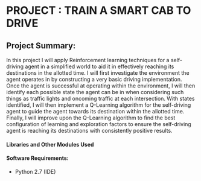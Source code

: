 # PROJECT : TRAIN A SMART CAB TO DRIVE 

## Project Summary: 

In this project I will apply Reinforcement learning techniques for a self-driving agent in a simplified world to aid it in effectively reaching its destinations in the allotted time. I will first investigate the environment the agent operates in by constructing a very basic driving implementation. Once the agent is successful at operating within the environment, I  will then identify each possible state the agent can be in when considering such things as traffic lights and oncoming traffic at each intersection. With states identified, I  will then implement a Q-Learning algorithm for the self-driving agent to guide the agent towards its destination within the allotted time. Finally, I will improve upon the Q-Learning algorithm to find the best configuration of learning and exploration factors to ensure the self-driving agent is reaching its destinations with consistently positive results.

#### Libraries and Other Modules Used 

#### Software Requirements:
- Python 2.7 (IDE)

